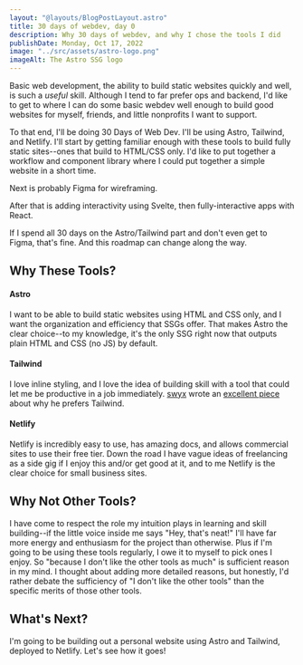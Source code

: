 ```yaml
---
layout: "@layouts/BlogPostLayout.astro"
title: 30 days of webdev, day 0 
description: Why 30 days of webdev, and why I chose the tools I did
publishDate: Monday, Oct 17, 2022
image: "../src/assets/astro-logo.png"
imageAlt: The Astro SSG logo
---
```


Basic web development, the ability to build static websites quickly and well, is such a *useful* skill. Although I tend to far prefer ops and backend, I'd like to get to where I can do some basic webdev well enough to build good websites for myself, friends, and little nonprofits I want to support.

To that end, I'll be doing 30 Days of Web Dev. I'll be using Astro, Tailwind, and Netlify. I'll start by getting familiar enough with these tools to build fully static sites--ones that build to HTML/CSS only. I'd like to put together a workflow and component library where I could put together a simple website in a short time.

Next is probably Figma for wireframing.

After that is adding interactivity using Svelte, then fully-interactive apps with React.

If I spend all 30 days on the Astro/Tailwind part and don't even get to Figma, that's fine. And this roadmap can change along the way.

## Why These Tools?

#### Astro

I want to be able to build static websites using HTML and CSS only, and I want the organization and efficiency that SSGs offer. That makes Astro the clear choice--to my knowledge, it's the only SSG right now that outputs plain HTML and CSS (no JS) by default.

#### Tailwind

I love inline styling, and I love the idea of building skill with a tool that could let me be productive in a job immediately. [swyx](https://twitter.com/swyx) wrote an [excellent piece](https://www.swyx.io/why-tailwind) about why he prefers Tailwind.

#### Netlify

Netlify is incredibly easy to use, has amazing docs, and allows commercial sites to use their free tier. Down the road I have vague ideas of freelancing as a side gig if I enjoy this and/or get good at it, and to me Netlify is the clear choice for small business sites.

## Why Not Other Tools?

I have come to respect the role my intuition plays in learning and skill building--if the little voice inside me says "Hey, that's neat!" I'll have far more energy and enthusiasm for the project than otherwise. Plus if I'm going to be using these tools regularly, I owe it to myself to pick ones I enjoy. So "because I don't like the other tools as much" is sufficient reason in my mind. I thought about adding more detailed reasons, but honestly, I'd rather debate the sufficiency of "I don't like the other tools" than the specific merits of those other tools.

## What's Next?

I'm going to be building out a personal website using Astro and Tailwind, deployed to Netlify. Let's see how it goes!
